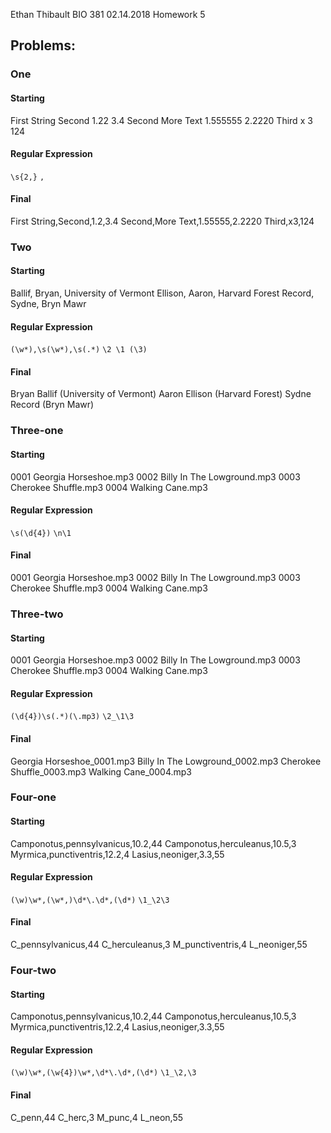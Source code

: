 Ethan Thibault
BIO 381
02.14.2018
Homework 5

## Problems:
### One
#### Starting
First String    Second      1.22      3.4
Second          More Text   1.555555  2.2220
Third           x           3         124
#### Regular Expression
`\s{2,}`
`,`
#### Final
First String,Second,1.2,3.4
Second,More Text,1.55555,2.2220
Third,x3,124

### Two
#### Starting
Ballif, Bryan, University of Vermont
Ellison, Aaron, Harvard Forest
Record, Sydne, Bryn Mawr
#### Regular Expression
`(\w*),\s(\w*),\s(.*)`
`\2 \1 (\3)`
#### Final
Bryan Ballif (University of Vermont)
Aaron Ellison (Harvard Forest)
Sydne Record (Bryn Mawr)

### Three-one
#### Starting
0001 Georgia Horseshoe.mp3 0002 Billy In The Lowground.mp3 0003 Cherokee Shuffle.mp3 0004 Walking Cane.mp3
#### Regular Expression
`\s(\d{4})`
`\n\1`
#### Final
0001 Georgia Horseshoe.mp3
0002 Billy In The Lowground.mp3
0003 Cherokee Shuffle.mp3
0004 Walking Cane.mp3

### Three-two
#### Starting
0001 Georgia Horseshoe.mp3
0002 Billy In The Lowground.mp3
0003 Cherokee Shuffle.mp3
0004 Walking Cane.mp3
#### Regular Expression
`(\d{4})\s(.*)(\.mp3)`
`\2_\1\3`
#### Final
Georgia Horseshoe_0001.mp3
Billy In The Lowground_0002.mp3
Cherokee Shuffle_0003.mp3
Walking Cane_0004.mp3

### Four-one
#### Starting
Camponotus,pennsylvanicus,10.2,44
Camponotus,herculeanus,10.5,3
Myrmica,punctiventris,12.2,4
Lasius,neoniger,3.3,55
#### Regular Expression
`(\w)\w*,(\w*,)\d*\.\d*,(\d*)`
`\1_\2\3`
#### Final
C_pennsylvanicus,44
C_herculeanus,3
M_punctiventris,4
L_neoniger,55

### Four-two
#### Starting
Camponotus,pennsylvanicus,10.2,44
Camponotus,herculeanus,10.5,3
Myrmica,punctiventris,12.2,4
Lasius,neoniger,3.3,55
#### Regular Expression
`(\w)\w*,(\w{4})\w*,\d*\.\d*,(\d*)`
`\1_\2,\3`
#### Final
C_penn,44
C_herc,3
M_punc,4
L_neon,55